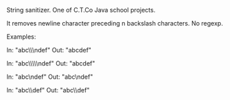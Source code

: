 String sanitizer. One of C.T.Co Java school projects.

It removes newline character preceding n backslash characters. No regexp.

Examples:

In: "abc\\\\\ndef"
Out: "abcdef"

In: "abc\\\\\\\\\ndef"
Out: "abcdef"

In: "abc\ndef"
Out: "abc\ndef"

In: "abc\\\\def"
Out: "abc\\\\def"